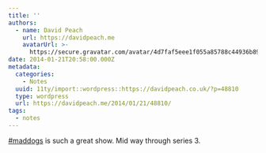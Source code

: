 ```yaml
---
title: ''
authors:
  - name: David Peach
    url: https://davidpeach.me
    avatarUrl: >-
      https://secure.gravatar.com/avatar/4d7faf5eee1f055a85788c44936b8995eaab6dfb004e7854ec747ccb272e91ee?s=96&d=mm&r=g
date: 2014-01-21T20:58:00.000Z
metadata:
  categories:
    - Notes
  uuid: 11ty/import::wordpress::https://davidpeach.co.uk/?p=48810
  type: wordpress
  url: https://davidpeach.me/2014/01/21/48810/
tags:
  - notes
---
```

[#maddogs](https://twitter.com/search?q=%23maddogs) is such a great show. Mid way through series 3.